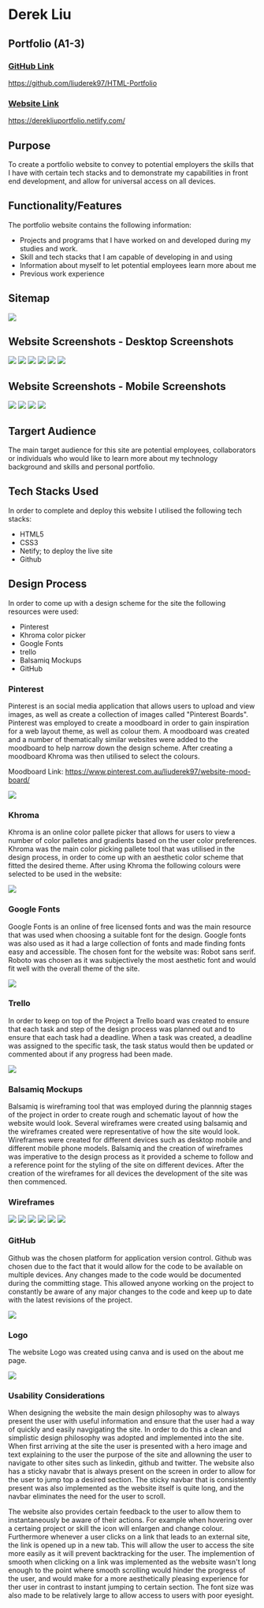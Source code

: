 # Derek Liu

## Portfolio (A1-3)

### <u>GitHub Link</u>

<https://github.com/liuderek97/HTML-Portfolio>

### <u>Website Link</u>

<https://derekliuportfolio.netlify.com/>

## Purpose

To create a portfolio website to convey to potential employers the skills that I have with certain tech stacks and to demonstrate my capabilities in front end development, and allow for universal access on all devices.

## Functionality/Features

The portfolio website contains the following information:

- Projects and programs that I have worked on and developed during my studies and work.
- Skill and tech stacks that I am capable of developing in and using 
- Information about myself to let potential employees learn more about me
- Previous work experience 

## Sitemap

<img src="images/Sitemap.png" >

## Website Screenshots - Desktop Screenshots


<img src="images/Home Screen Shot.png"   />  


<img src="images/Projects Screenshot.png" /> 


<img src="images/Projects pt2 screenshot.png" >  


<img src="images/Skills screenshot.png" />  


<img src="images/Skills Pt2.png"  />  


<img src="images/About screenshot.png" />

## Website Screenshots - Mobile Screenshots

<img src="images/Mobile Screenshot.png">


<img src="images/Mobile projects screenshot.png">


<img src="images/Mobile Skills Screenshot.png">


<img src="images/About mobile screenshot.png">


## Targert Audience 

The main target audience for this site are potential employees, collaborators or individuals who would like to learn more about my technology background and skills and personal portfolio.

## Tech Stacks Used

In order to complete and deploy this website I utilised the following tech stacks:
* HTML5
* CSS3
* Netify; to deploy the live site
* Github

## Design Process

In order to come up with a design scheme for the site the following resources were used:
* Pinterest
* Khroma color picker
* Google Fonts
* trello 
* Balsamiq Mockups
* GitHub

### Pinterest

Pinterest is an social media application that allows users to upload and view images, as well as create a collection of images called "Pinterest Boards". Pinterest was employed to create a moodboard in order to gain inspiration for a web layout theme, as well as colour them. A moodboard was created and a number of thematically  similar websites were added to the moodboard to help narrow down the design scheme. After creating a moodboard Khroma was then utilised to select the colours.

Moodboard Link: <https://www.pinterest.com.au/liuderek97/website-mood-board/>

<img src="images/Moodboard.png">

### Khroma

Khroma is an online color pallete picker that allows for users to view a number of color palletes and gradients based on the user color preferences. Khroma was the main color picking pallete tool that was utilised in the design process, in order to come up with an aesthetic color scheme that fitted the desired theme. After using Khroma the following colours were selected to be used in the website:

<img src="images/Khroma Screenshot.png">

### Google Fonts

Google Fonts is an online of free licensed fonts and was the main resource that was used when choosing a suitable font for the design. Google fonts was also used as it had a large collection of fonts and made finding fonts easy and accessible. The chosen font for the website was: Robot sans serif. Roboto was chosen as it was subjectively the most aesthetic font and would fit well with the overall theme of the site.

<img src="Google Fonts Screenshot.png">



### Trello

In order to keep on top of the Project a Trello board was created to ensure that each task and step of the design process was planned out and to ensure that each task had a deadline. When a task was created, a deadline was assigned to the specific task, the task status would then be updated or commented about if any progress had been made.

<img src="images/Trello Screenshot.png">

### Balsamiq Mockups

Balsamiq is wireframing tool that was employed during the plannnig stages of the project in order to create rough and schematic layout of how the website would look. Several wireframes were created using balsamiq and the wireframes created were representative of how the site would look. Wireframes were created for different devices such as desktop mobile and different mobile phone models. Balsamiq and the creation of wireframes was imperative to the design process as it provided a scheme to follow and a reference point for the styling of the site on different devices. After the creation of the wireframes for all devices the development of the site was then commenced.


### Wireframes

<img src="images/Home Page Screenshot.png">

<img src="images/Projects wireframe Screenshot.png">

<img src="images/Skills wireframe Screenshot.png">

<img src="images/About wireframe Screenshot.png">

<img src="images/Experience Screenshot.png">

<img src="images/Contact Me Screenshot.png">

### GitHub

Github was the chosen platform for application version control. Github was chosen due to the fact that it would allow for the code to be available on multiple devices. Any changes made to the code would be documented during the committing stage. This allowed anyone working on the project to constantly be aware of any major changes to the code and keep up to date with the latest revisions of the project. 

<img src="images/Github Screenshot.png">

### Logo

The website Logo was created using canva and is used on the about me page.

<img src="images/logo.png">


### Usability Considerations

When designing the website the main design philosophy was to always present the user with useful information and ensure that the user had a way of quickly and easily navgigating the site. In order to do this a clean and simplistic design philosophy was adopted and implemented into the site. When first arriving at the site the user is presented with a hero image and text explaining to the user the purpose of the site and allowning the user to navigate to other sites such as linkedin, github and twitter. The website also has a sticky navabr that is always present on the screen in order to allow for the user to jump top a desired section. The sticky navbar that is consistently present was also implemented as the website itself is quite long, and the navbar eliminates the need for the user to scroll.

The website also provides certain feedback to the user to allow them to instantaneously be aware of their actions. For example when hovering over a certaing project or skill the icon will enlargen and change colour. Furthermore whenever a user clicks on a link that leads to an external site, the link is opened up in a new tab. This will allow the user to access the site more easily as it will prevent backtracking for the user. The implemention of smooth when clicking on a link was implemented as the website wasn't long enough to the point where smooth scrolling would hinder the progress of the user, and would make for a more aesthetically pleasing experience for ther user in contrast to instant jumping to certain section. The font size was also made to be relatively large to allow access to users with poor eyesight.

                                          
                                           
                                         
